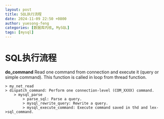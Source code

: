 ```yaml
---
layout: post
title: SQL执行流程
date: 2024-11-09 22:50 +0800
author: yuesong-feng
categories: [数据库内核, MySQL]
tags: [mysql]
---
```

# SQL执行流程

**do_command** Read one command from connection and execute it (query or simple command). This function is called in loop from thread function.

    > my_net_read
    > dispatch_command: Perform one connection-level (COM_XXXX) command.
        > mysql_parse
            > parse_sql: Parse a query.
            > mysql_rewrite_query: Rewrite a query.
            > mysql_execute_command: Execute command saved in thd and lex->sql_command.
